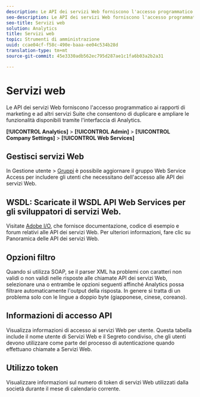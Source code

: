 ```yaml
---
description: Le API dei servizi Web forniscono l'accesso programmatico ai rapporti di marketing e ad altri servizi Suite che consentono di duplicare e ampliare le funzionalità disponibili tramite l'interfaccia di Analytics.
seo-description: Le API dei servizi Web forniscono l'accesso programmatico ai rapporti di marketing e ad altri servizi Suite che consentono di duplicare e ampliare le funzionalità disponibili tramite l'interfaccia di Analytics.
seo-title: Servizi web
solution: Analytics
title: Servizi web
topic: Strumenti di amministrazione
uuid: ccae04cf-f58c-490e-baaa-ee04c534b28d
translation-type: tm+mt
source-git-commit: 45e3330adb562ec795d287ae1c1fa6b03a2b2a31

---
```



# Servizi web

Le API dei servizi Web forniscono l'accesso programmatico ai rapporti di marketing e ad altri servizi Suite che consentono di duplicare e ampliare le funzionalità disponibili tramite l'interfaccia di Analytics.

**[!UICONTROL Analytics]** &gt; **[!UICONTROL Admin]** &gt; **[!UICONTROL Company Settings]** &gt; **[!UICONTROL Web Services]**

## Gestisci servizi Web

In Gestione utente &gt; [Gruppi](/help/admin/user-management2/c-user-groups/groups.md) è possibile aggiornare il gruppo Web Service Access per includere gli utenti che necessitano dell'accesso alle API dei servizi Web.

## WSDL: Scaricate il WSDL API Web Services per gli sviluppatori di servizi Web.

Visitate [Adobe I/O](https://www.adobe.io/apis/experiencecloud/analytics.html), che fornisce documentazione, codice di esempio e forum relativi alle API dei servizi Web. Per ulteriori informazioni, fare clic su Panoramica delle API dei servizi Web.

## Opzioni filtro

Quando si utilizza SOAP, se il parser XML ha problemi con caratteri non validi o non validi nelle risposte alle chiamate API dei servizi Web, selezionare una o entrambe le opzioni seguenti affinché Analytics possa filtrare automaticamente l'output della risposta. In genere si tratta di un problema solo con le lingue a doppio byte (giapponese, cinese, coreano).

## Informazioni di accesso API

Visualizza informazioni di accesso ai servizi Web per utente. Questa tabella include il nome utente di Servizi Web e il Segreto condiviso, che gli utenti devono utilizzare come parte del processo di autenticazione quando effettuano chiamate a Servizi Web.

## Utilizzo token

Visualizzare informazioni sul numero di token di servizi Web utilizzati dalla società durante il mese di calendario corrente.
